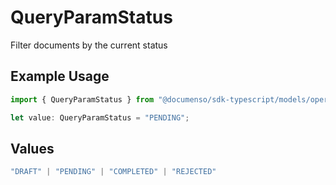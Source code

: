 # QueryParamStatus

Filter documents by the current status

## Example Usage

```typescript
import { QueryParamStatus } from "@documenso/sdk-typescript/models/operations";

let value: QueryParamStatus = "PENDING";
```

## Values

```typescript
"DRAFT" | "PENDING" | "COMPLETED" | "REJECTED"
```